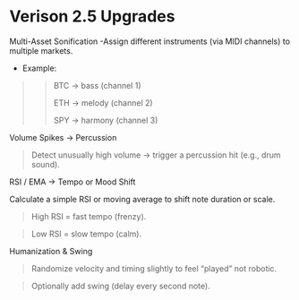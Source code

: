 # Verison 2.5 Upgrades
Multi-Asset Sonification
-Assign different instruments (via MIDI channels) to multiple markets.

- Example:
>> BTC → bass (channel 1)
>> 
>> ETH → melody (channel 2)
>> 
>> SPY → harmony (channel 3)


Volume Spikes → Percussion
> Detect unusually high volume → trigger a percussion hit (e.g., drum sound).

RSI / EMA → Tempo or Mood Shift

Calculate a simple RSI or moving average to shift note duration or scale.

> High RSI = fast tempo (frenzy).

> Low RSI = slow tempo (calm).

Humanization & Swing
> Randomize velocity and timing slightly to feel “played” not robotic.

> Optionally add swing (delay every second note).
